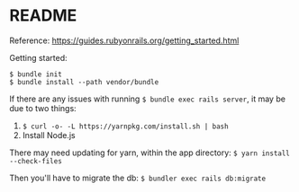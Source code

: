 # README

Reference: https://guides.rubyonrails.org/getting_started.html

Getting started:
```
$ bundle init
$ bundle install --path vendor/bundle
```

If there are any issues with running ```$ bundle exec rails server```, it may be due to two things:
1. ```$ curl -o- -L https://yarnpkg.com/install.sh | bash```
2. Install Node.js

There may need updating for yarn, within the app directory:
```$ yarn install --check-files```

Then you'll have to migrate the db:
```$ bundler exec rails db:migrate```
